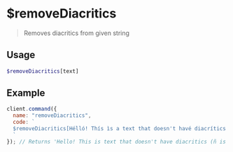 # $removeDiacritics

> Removes diacritics from given string

## Usage

```php
$removeDiacritics[text]
```

## Example

```js
client.command({
  name: "removeDiacritics",
  code: `
  $removeDiacritics[Hélló! Thís ìs a text that doesn't havé diacrítics (ñ is not removed)]
  `
}); // Returns 'Hello! This is text that doesn't have diacritics (ñ is not removed)'
```
